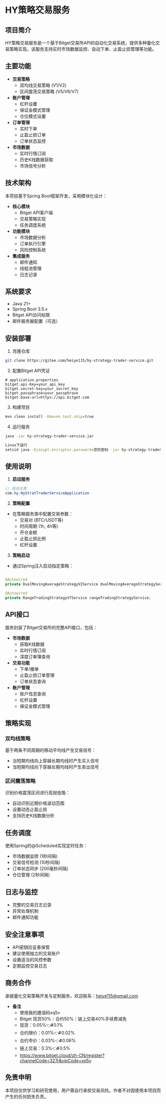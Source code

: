 # HY策略交易服务

## 项目简介

HY策略交易服务是一个基于Bitget交易所API的自动化交易系统，提供多种量化交易策略实现。该服务支持实时市场数据监控、自动下单、止盈止损管理等功能。

## 主要功能

- **交易策略**
    - 双均线交易策略 (V1/V2)
    - 区间震荡交易策略 (V5/V6/V7)
- **账户管理**
    - 杠杆设置
    - 保证金模式管理
    - 仓位模式设置
- **订单管理**
    - 实时下单
    - 止盈止损订单
    - 订单状态监控
- **市场数据**
    - 实时行情订阅
    - 历史K线数据获取
    - 市场信号分析

## 技术架构

本项目基于Spring Boot框架开发，采用模块化设计：

- **核心模块**
    - Bitget API客户端
    - 交易策略实现
    - 任务调度系统
- **功能模块**
    - 市场数据分析
    - 订单执行引擎
    - 风险控制系统
- **集成服务**
    - 邮件通知
    - 线程池管理
    - 日志记录

## 系统要求

- Java 21+
- Spring Boot 3.5.x
- Bitget API访问权限
- 邮件服务器配置（可选）

## 安装部署

1. 克隆仓库

```bash
git clone https://gitee.com/heiye115/hy-strategy-trader-service.git
```

2. 配置Bitget API凭证

```properties
# application.properties
bitget.api-Key=your_api_key
bitget.secret-key=your_secret_key
bitget.passphrase=your_passphrase
bitget.base-url=https://api.bitget.com
```

3. 构建项目

```bash
mvn clean install -Dmaven.test.skip=true
```

4. 运行服务

```bash
java -jar hy-strategy-trader-service.jar

Linux下运行
setsid java -Djasypt.encryptor.password=您的密码 -jar hy-strategy-trader-service.jar > app.log 2>&1 &
```

## 使用说明

1. **启动服务**

```java
// 启动主类
com.hy.HyStratTraderServiceApplication
```

2. **策略配置**

- 在策略服务类中配置交易参数：
    - 交易对 (BTC/USDT等)
    - 时间周期 (1h, 4h等)
    - 开仓金额
    - 止盈止损比例
    - 杠杆设置

3. **策略启动**

- 通过Spring注入启动指定策略：

```java

@Autowired
private DualMovingAverageStrategyV2Service dualMovingAverageStrategyService;

@Autowired
private RangeTradingStrategyV7Service rangeTradingStrategyService;
```

## API接口

服务封装了Bitget交易所的完整API接口，包括：

- **市场数据**
    - 获取K线数据
    - 实时行情订阅
    - 深度订单簿查询
- **交易功能**
    - 下单/撤单
    - 止盈止损订单管理
    - 订单状态查询
- **账户管理**
    - 账户信息查询
    - 杠杆设置
    - 保证金模式管理

## 策略实现

### 双均线策略

基于两条不同周期的移动平均线产生交易信号：

- 当短期均线向上穿越长期均线时产生买入信号
- 当短期均线向下穿越长期均线时产生卖出信号

### 区间震荡策略

识别价格震荡区间进行高抛低吸：

- 自动识别近期价格波动范围
- 设置动态止盈止损
- 支持历史K线数据分析

## 任务调度

使用Spring的@Scheduled实现定时任务：

- 市场数据监控 (1秒间隔)
- 交易信号检测 (10秒间隔)
- 订单状态同步 (200毫秒间隔)
- 仓位管理 (2秒间隔)

## 日志与监控

- 完整的交易日志记录
- 异常处理机制
- 邮件通知功能

## 安全注意事项

- API密钥应妥善保管
- 建议使用独立的交易账户
- 设置适当的风控参数
- 定期监控交易日志

## 商务合作

承接量化交易策略开发与定制服务，欢迎联系：heiye115@gmail.com

- **备注**
    - 使用我的邀请码xq5v
    - Bitget 现货50%｜合约50%｜链上交易40%手续费减免
    - 现货：0.05%👈⏬0.1%
    - 合约限价：0.01%👈⏬0.02%
    - 合约市价：0.03%👈⏬0.06%
    - 链上交易：0.3%👈⏬0.5%
    - https://www.bitget.cloud/zh-CN/register?channelCode=327r&vipCode=xq5v

## 免责申明

本项目仅供学习和研究使用，用户需自行承担交易风险。作者不对因使用本项目而产生的任何损失负责。
